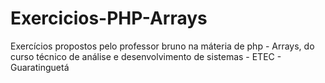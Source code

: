 # Exercicios-PHP-Arrays


Exercícios propostos pelo professor bruno na máteria de php - Arrays, do curso técnico de análise e desenvolvimento de sistemas - ETEC - Guaratinguetá
